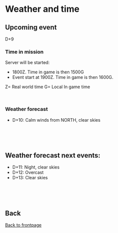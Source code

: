# Weather and time

## Upcoming event
D+9

### Time in mission
Server will be started:
- 1800Z. Time in game is then 1500G
- Event start at 1900Z. Time in game is then 1600G.

Z= Real world time
G= Local In game time

<br>

### Weather forecast
- D+10: Calm winds from NORTH, clear skies


<br>
<br>
<br>


## Weather forecast next events:
- D+11: Night, clear skies
- D+12: Overcast
- D+13: Clear skies

<br>
<br>
<br>



## Back
[Back to frontpage](https://132nd-vwing.github.io/OPAR-Brief/)
